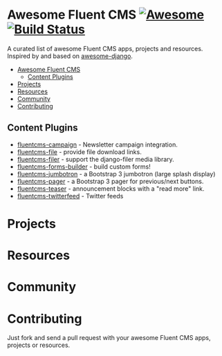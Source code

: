 # Awesome Fluent CMS [![Awesome](https://cdn.rawgit.com/sindresorhus/awesome/d7305f38d29fed78fa85652e3a63e154dd8e8829/media/badge.svg)](https://github.com/sindresorhus/awesome) [![Build Status](https://travis-ci.org/bashu/awesome-fluentcms.svg)](https://travis-ci.org/bashu/awesome-fluentcms)

A curated list of awesome Fluent CMS apps, projects and resources. Inspired by and based on [awesome-django](https://gitlab.com/rosarior/awesome-django/).

- [Awesome Fluent CMS](#awesome-fluentcms)
  - [Content Plugins](#content-plugins)
- [Projects](#projects)
- [Resources](#resources)
- [Community](#community)
- [Contributing](#contributing)

## Content Plugins

* [fluentcms-campaign](https://github.com/bashu/fluentcms-campaign) - Newsletter campaign integration.
* [fluentcms-file](https://github.com/bashu/fluentcms-file) - provide file download links.
* [fluentcms-filer](https://github.com/bashu/fluentcms-filer) - support the django-filer media library.
* [fluentcms-forms-builder](https://github.com/bashu/fluentcms-forms-builder) - build custom forms!
* [fluentcms-jumbotron](https://github.com/edoburu/fluentcms-jumbotron) - a Bootstrap 3 jumbotron (large splash display)
* [fluentcms-pager](https://github.com/edoburu/fluentcms-pager) - a Bootstrap 3 pager for previous/next buttons.
* [fluentcms-teaser](https://github.com/bashu/fluentcms-teaser) - announcement blocks with a "read more" link.
* [fluentcms-twitterfeed](https://github.com/bashu/fluentcms-twitterfeed) - Twitter feeds

# Projects

# Resources

# Community

# Contributing

Just fork and send a pull request with your awesome Fluent CMS apps, projects or resources.

